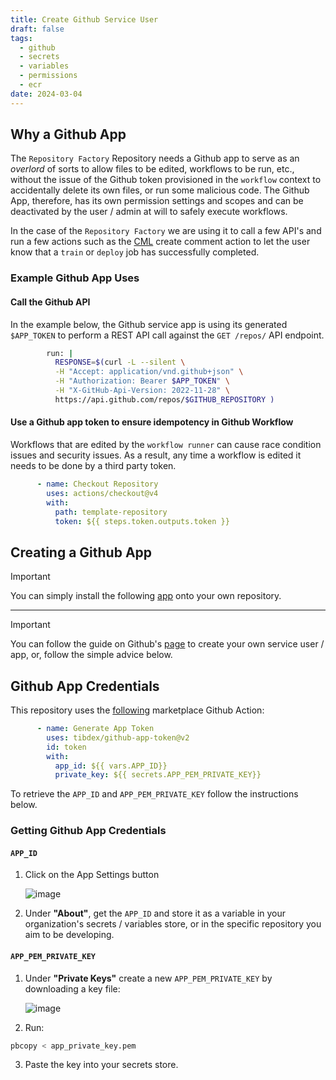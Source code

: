 ```yaml
---
title: Create Github Service User
draft: false
tags:
  - github
  - secrets
  - variables
  - permissions
  - ecr
date: 2024-03-04
---
```


## Why a Github App

The `Repository Factory` Repository needs a Github app to serve as an _overlord_ of sorts to allow files to be edited, workflows to be run, etc., without the issue of the Github token provisioned in the `workflow` context to accidentally delete its own files, or run some malicious code. The Github App, therefore, has its own permission settings and scopes and can be deactivated by the user / admin at will to safely execute workflows. 

In the case of the `Repository Factory` we are using it to call a few API's and run a few actions such as the [CML](https://cml.dev/doc/ref/comment) create comment action to let the user know that a `train` or `deploy` job has successfully completed.

### Example Github App Uses

#### Call the Github API

In the example below, the Github service app is using its generated `$APP_TOKEN` to perform a REST API call against the `GET /repos/` API endpoint. 

```bash
        run: |
          RESPONSE=$(curl -L --silent \
          -H "Accept: application/vnd.github+json" \
          -H "Authorization: Bearer $APP_TOKEN" \
          -H "X-GitHub-Api-Version: 2022-11-28" \
          https://api.github.com/repos/$GITHUB_REPOSITORY )
```

#### Use a Github app token to ensure idempotency in Github Workflow

Workflows that are edited by the `workflow runner` can cause race condition issues and security issues. As a result, any time a workflow is edited it needs to be done by a third party token. 

```yml
      - name: Checkout Repository
        uses: actions/checkout@v4
        with:
          path: template-repository
          token: ${{ steps.token.outputs.token }}
```


## Creating a Github App

> [!IMPORTANT]
> You can simply install the following [app](https://github.com/apps/repository-factory-worker) onto your own repository. 

---

> [!IMPORTANT]
> You can follow the guide on Github's [page](https://docs.github.com/en/apps/creating-github-apps/writing-code-for-a-github-app/quickstart) to create your own service user / app, or, follow the simple advice below. 

## Github App Credentials

This repository uses the [following](https://github.com/marketplace/actions/github-app-token) marketplace Github Action: 

```yaml
      - name: Generate App Token
        uses: tibdex/github-app-token@v2
        id: token
        with:
          app_id: ${{ vars.APP_ID}}
          private_key: ${{ secrets.APP_PEM_PRIVATE_KEY}}
```

To retrieve the `APP_ID` and `APP_PEM_PRIVATE_KEY` follow the instructions below. 

### Getting Github App Credentials

#### `APP_ID`

1. Click on the App Settings button

	![image](https://with-context-public.s3.us-east-1.amazonaws.com/repository-factory-docs/2024/c6ffb436794cc5dc675d1a1ba8a9e6a1.png)

2. Under **"About"**, get the `APP_ID` and store it as a variable in your organization's secrets / variables store, or in the specific repository you aim to be developing. 

#### `APP_PEM_PRIVATE_KEY`

1. Under **"Private Keys"** create a new `APP_PEM_PRIVATE_KEY` by downloading a key file: 

	![image](https://with-context-public.s3.us-east-1.amazonaws.com/repository-factory-docs/2024/5d6a09dc2acaf483cf4e8d7898c13de4.png)

2. Run: 
   
```bash
pbcopy < app_private_key.pem
```

3. Paste the key into your secrets store. 

